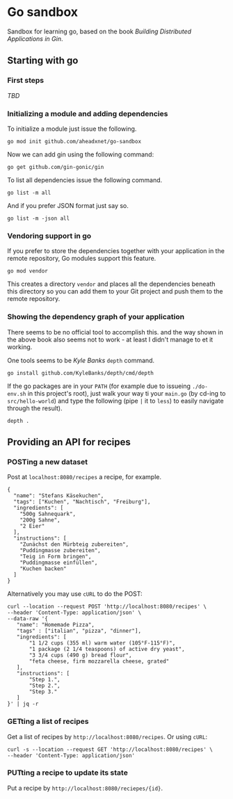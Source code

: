# Go sandbox
Sandbox for learning go, based on the book _Building Distributed Applications in Gin_.

## Starting with go

### First steps

_TBD_

### Initializing a module and adding dependencies

To initialize a module just issue the following.
```
go mod init github.com/aheadxnet/go-sandbox
```
Now we can add gin using the following command:
```
go get github.com/gin-gonic/gin
```
To list all dependencies issue the following command.
```
go list -m all
```
And if you prefer JSON format just say so.
```
go list -m -json all
```

### Vendoring support in go

If you prefer to store the dependencies together with your application in the remote repository,
Go modules support this feature.
```
go mod vendor
```
This creates a directory ``vendor`` and places all the dependencies beneath this directory so you can add them
to your Git project and push them to the remote repository.

### Showing the dependency graph of your application

There seems to be no official tool to accomplish this. and the way shown in the above book also seems not to work - 
at least I didn't manage to et it working.

One tools seems to be _Kyle Banks_ ``depth`` command.
```
go install github.com/KyleBanks/depth/cmd/depth
```
If the go packages are in your ``PATH`` (for example due to issueing ``./do-env.sh`` in this project's root),
just walk your way ti your ``main.go`` (by cd-ing to ``src/hello-world``) and type the following (pipe ``|`` it to
``less``) to easily navigate through the result).
```
depth .
```

## Providing an API for recipes

### POSTing a new dataset

Post at ``localhost:8080/recipes`` a recipe, for example.
```
{
  "name": "Stefans Käsekuchen",
  "tags": ["Kuchen", "Nachtisch", "Freiburg"],
  "ingredients": [
    "500g Sahnequark",
    "200g Sahne",
    "2 Eier"
  ],
  "instructions": [
    "Zunächst den Mürbteig zubereiten",
    "Puddingmasse zubereiten",
    "Teig in Form bringen",
    "Puddingmasse einfüllen",
    "Kuchen backen"
  ]
}
```
Alternatively you may use ``cURL`` to do the POST:
```
curl --location --request POST 'http://localhost:8080/recipes' \
--header 'Content-Type: application/json' \
--data-raw '{
   "name": "Homemade Pizza",
   "tags" : ["italian", "pizza", "dinner"],
   "ingredients": [
       "1 1/2 cups (355 ml) warm water (105°F-115°F)",
       "1 package (2 1/4 teaspoons) of active dry yeast",
       "3 3/4 cups (490 g) bread flour",
       "feta cheese, firm mozzarella cheese, grated"
   ],
   "instructions": [
       "Step 1.",
       "Step 2.",
       "Step 3."
   ]
}' | jq -r
``` 

### GETting a list of recipes

Get a list of recipes by ``http://localhost:8080/recipes``. Or using ``cURL``:
``` 
curl -s --location --request GET 'http://localhost:8080/recipes' \
--header 'Content-Type: application/json'
``` 

### PUTting a recipe to update its state
Put a recipe by ``http://localhost:8080/reciepes/{id}``.